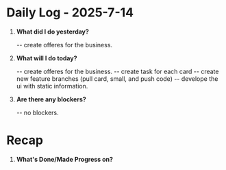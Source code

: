 # Daily Log - 2025-7-14

1. **What did I do yesterday?**

   -- create offeres for the business.

2. **What will I do today?**
   
   -- create offeres for the business.
   -- create task for each card
   -- create new feature branches (pull card, small, and push code)
   -- develope the ui with static information.

3. **Are there any blockers?**

   -- no blockers.

# Recap

1. **What's Done/Made Progress on?** 

<!--
   git add .; git commit -m "daily stand-up"; git push;
   git add .; git commit -m "daily close"; git push;
-->